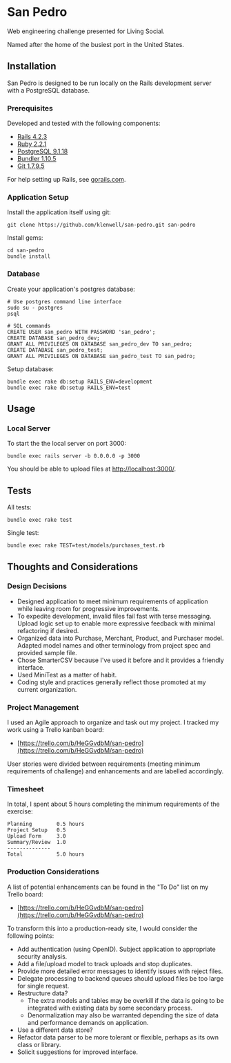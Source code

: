 # San Pedro
Web engineering challenge presented for Living Social.

Named after the home of the busiest port in the United States.

## Installation
San Pedro is designed to be run locally on the Rails development server with
a PostgreSQL database.

### Prerequisites
Developed and tested with the following components:

- [Rails 4.2.3](http://rubyonrails.org/)
- [Ruby 2.2.1](https://www.ruby-lang.org/en/downloads/)
- [PostgreSQL 9.1.18](http://www.postgresql.org/)
- [Bundler 1.10.5](http://bundler.io/)
- [Git 1.7.9.5](http://git-scm.com/)

For help setting up Rails, see [gorails.com](https://gorails.com/setup/).

### Application Setup
Install the application itself using git:

    git clone https://github.com/klenwell/san-pedro.git san-pedro

Install gems:

    cd san-pedro
    bundle install

### Database

Create your application's postgres database:

    # Use postgres command line interface
    sudo su - postgres
    psql

    # SQL commands
    CREATE USER san_pedro WITH PASSWORD 'san_pedro';
    CREATE DATABASE san_pedro_dev;
    GRANT ALL PRIVILEGES ON DATABASE san_pedro_dev TO san_pedro;
    CREATE DATABASE san_pedro_test;
    GRANT ALL PRIVILEGES ON DATABASE san_pedro_test TO san_pedro;

Setup database:

    bundle exec rake db:setup RAILS_ENV=development
    bundle exec rake db:setup RAILS_ENV=test


## Usage
### Local Server

To start the the local server on port 3000:

    bundle exec rails server -b 0.0.0.0 -p 3000

You should be able to upload files at [http://localhost:3000/](http://localhost:3000/).


## Tests
All tests:

    bundle exec rake test

Single test:

    bundle exec rake TEST=test/models/purchases_test.rb


## Thoughts and Considerations
### Design Decisions

- Designed application to meet minimum requirements of application while leaving room for progressive improvements.
- To expedite development, invalid files fail fast with terse messaging. Upload logic set up to enable more expressive feedback with minimal refactoring if desired.
- Organized data into Purchase, Merchant, Product, and Purchaser model. Adapted model names and other terminology from project spec and provided sample file.
- Chose SmarterCSV because I've used it before and it provides a friendly interface.
- Used MiniTest as a matter of habit.
- Coding style and practices generally reflect those promoted at my current organization.

### Project Management
I used an Agile approach to organize and task out my project. I tracked my work
using a Trello kanban board:

- [https://trello.com/b/HeGGvdbM/san-pedro](https://trello.com/b/HeGGvdbM/san-pedro)

User stories were divided between requirements (meeting minimum requirements of challenge)
and enhancements and are labelled accordingly.

### Timesheet
In total, I spent about 5 hours completing the minimum requirements of the exercise:

    Planning        0.5 hours
    Project Setup   0.5
    Upload Form     3.0
    Summary/Review  1.0
    --------------
    Total           5.0 hours

### Production Considerations
A list of potential enhancements can be found in the "To Do" list on my Trello board:

- [https://trello.com/b/HeGGvdbM/san-pedro](https://trello.com/b/HeGGvdbM/san-pedro)

To transform this into a production-ready site, I would consider the following points:

- Add authentication (using OpenID). Subject application to appropriate security analysis.
- Add a file/upload model to track uploads and stop duplicates.
- Provide more detailed error messages to identify issues with reject files.
- Delegate processing to backend queues should upload files be too large for single request.
- Restructure data?
  - The extra models and tables may be overkill if the data is going to be integrated with existing data by some secondary process.
  - Denormalization may also be warranted depending the size of data and performance demands on application.
- Use a different data store?
- Refactor data parser to be more tolerant or flexible, perhaps as its own class or library.
- Solicit suggestions for improved interface.
